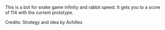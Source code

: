 This is a bot for snake game infinity and rabbit speed. It gets you to a score of 114 with the current prototype. 

Credits:
Strategy and idea by Achilles
